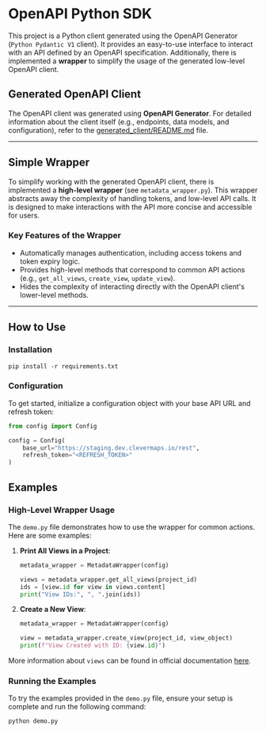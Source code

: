 # OpenAPI Python SDK

This project is a Python client generated using the OpenAPI Generator (`Python Pydantic V1` client). It provides an easy-to-use interface to interact with an API defined by an OpenAPI specification. 
Additionally, there is implemented a **wrapper** to simplify the usage of the generated low-level OpenAPI client.

## Generated OpenAPI Client

The OpenAPI client was generated using **OpenAPI Generator**. For detailed information about the client itself (e.g., endpoints, data models, and configuration), refer to the [generated_client/README.md](generated_client/README.md) file.

---

## Simple Wrapper

To simplify working with the generated OpenAPI client, there is implemented a **high-level wrapper** (see `metadata_wrapper.py`). This wrapper abstracts away the complexity of handling tokens, and low-level API calls. It is designed to make interactions with the API more concise and accessible for users.

### Key Features of the Wrapper
- Automatically manages authentication, including access tokens and token expiry logic.
- Provides high-level methods that correspond to common API actions (e.g., `get_all_views`, `create_view`, `update_view`).
- Hides the complexity of interacting directly with the OpenAPI client's lower-level methods.

---

## How to Use

### Installation

```
pip install -r requirements.txt
```

### Configuration

To get started, initialize a configuration object with your base API URL and refresh token:
```python
from config import Config

config = Config(
    base_url="https://staging.dev.clevermaps.io/rest",
    refresh_token="<REFRESH_TOKEN>"
)
```

## Examples

### High-Level Wrapper Usage

The `demo.py` file demonstrates how to use the wrapper for common actions. Here are some examples:

1. **Print All Views in a Project**:
   ```python
   metadata_wrapper = MetadataWrapper(config)
   
   views = metadata_wrapper.get_all_views(project_id)
   ids = [view.id for view in views.content]
   print("View IDs:", ", ".join(ids))
   ```
   
2. **Create a New View**:
   ```python
   metadata_wrapper = MetadataWrapper(config)
   
   view = metadata_wrapper.create_view(project_id, view_object)
   print(f"View Created with ID: {view.id}")
   ```
   
More information about `views` can be found in official documentation [here](https://docs.clevermaps.io/docs/views).

### Running the Examples

To try the examples provided in the `demo.py` file, ensure your setup is complete and run the following command:
```bash
python demo.py
```